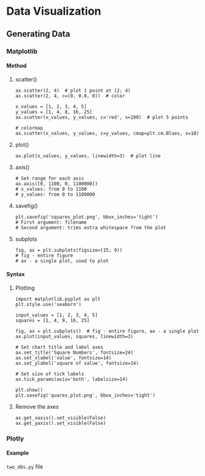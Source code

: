 # Data Visualization
## Generating Data
### Matplotlib
#### Method
1. scatter()
    ```
   ax.scatter(2, 4)  # plot 1 point at (2; 4)
   ax.scatter(2, 4, c=(0, 0.8, 0))  # color
   
   x_values = [1, 2, 3, 4, 5]
   y_values = [1, 4, 8, 16, 25]
   ax.scatter(x_values, y_values, c='red', s=100)  # plot 5 points
   
   # colormap
   ax.scatter(x_values, y_values, c=y_values, cmap=plt.cm.Blues, s=10)
   ```
   
2. plot()
    ```
   ax.plot(x_values, y_values, linewidth=3)  # plot line
   ```
   
3. axis()
    ```
   # Set range for each axis
   ax.axis([0, 1100, 0, 1100000])
   # x_values: from 0 to 1100
   # y_values: from 0 to 1100000
   ```
   
4. savefig()
    ```
   plt.savefig('squares_plot.png', bbox_inches='tight')
   # First argument: filename
   # Second argument: trims extra whitespace from the plot
   ```

5. subplots
   ```
   fig, ax = plt.subplots(figsize=(15, 9))
   # fig - entire figure
   # ax - a single plot, used to plot
   ```

#### Syntax
1. Plotting
    ```
   import matplotlib.pyplot as plt
   plt.style.use('seaborn')
   
   input_values = [1, 2, 3, 4, 5]
   squares = [1, 4, 9, 16, 25]
   
   fig, ax = plt.subplots()  # fig - entire figure, ax - a single plot
   ax.plot(input_values, squares, linewidth=3)
   
   # Set chart title and label axes
   ax.set_title('Square Numbers', fontsize=24)
   ax.set_xlabel('value', fontsize=14)
   ax.set_ylabel('square of value', fontsize=14)
   
   # Set size of tick labels
   ax.tick_params(axis='both', labelsize=14)
   
   plt.show()
   plt.savefig('quares_plot.png', bbox_inches='tight')
   ```
   
2. Remove the axes
   ```
   ax.get_xaxis().set_visible(False)
   ax.get_yaxis().set_visible(False)
   ```
   
### Plotly
#### Example
`two_d8s.py` file